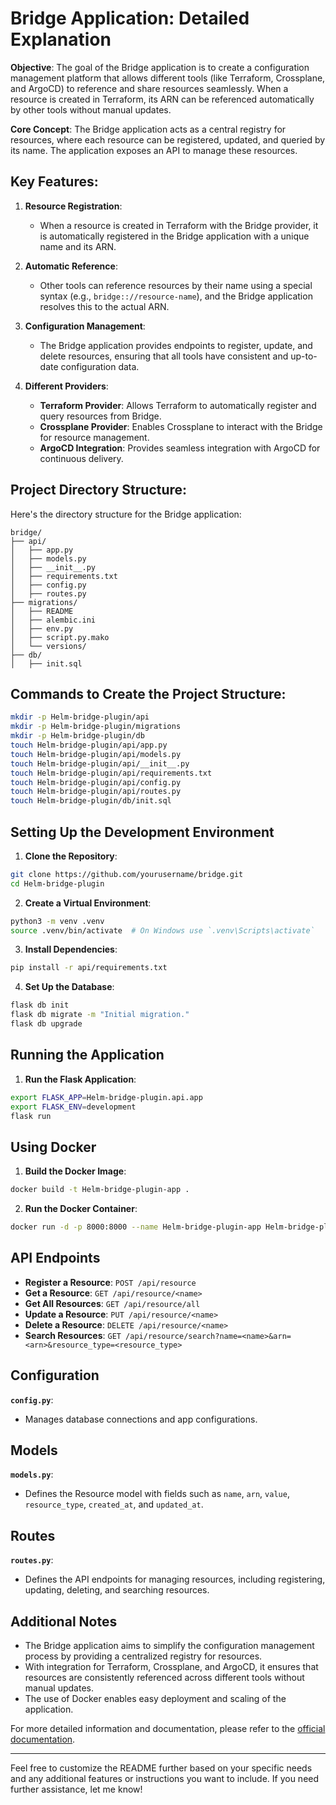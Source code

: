 # Bridge Application: Detailed Explanation

**Objective**:
The goal of the Bridge application is to create a configuration management platform that allows different tools (like Terraform, Crossplane, and ArgoCD) to reference and share resources seamlessly. When a resource is created in Terraform, its ARN can be referenced automatically by other tools without manual updates.

**Core Concept**:
The Bridge application acts as a central registry for resources, where each resource can be registered, updated, and queried by its name. The application exposes an API to manage these resources.

## Key Features:

1. **Resource Registration**:
   - When a resource is created in Terraform with the Bridge provider, it is automatically registered in the Bridge application with a unique name and its ARN.

2. **Automatic Reference**:
   - Other tools can reference resources by their name using a special syntax (e.g., `bridge:://resource-name`), and the Bridge application resolves this to the actual ARN.

3. **Configuration Management**:
   - The Bridge application provides endpoints to register, update, and delete resources, ensuring that all tools have consistent and up-to-date configuration data.

4. **Different Providers**:
   - **Terraform Provider**: Allows Terraform to automatically register and query resources from Bridge.
   - **Crossplane Provider**: Enables Crossplane to interact with the Bridge for resource management.
   - **ArgoCD Integration**: Provides seamless integration with ArgoCD for continuous delivery.

## Project Directory Structure:

Here's the directory structure for the Bridge application:

```plaintext
bridge/
├── api/
│   ├── app.py
│   ├── models.py
│   ├── __init__.py
│   ├── requirements.txt
│   ├── config.py
│   ├── routes.py
├── migrations/
│   ├── README
│   ├── alembic.ini
│   ├── env.py
│   ├── script.py.mako
│   └── versions/
├── db/
│   ├── init.sql
```

## Commands to Create the Project Structure:

```bash
mkdir -p Helm-bridge-plugin/api
mkdir -p Helm-bridge-plugin/migrations
mkdir -p Helm-bridge-plugin/db
touch Helm-bridge-plugin/api/app.py
touch Helm-bridge-plugin/api/models.py
touch Helm-bridge-plugin/api/__init__.py
touch Helm-bridge-plugin/api/requirements.txt
touch Helm-bridge-plugin/api/config.py
touch Helm-bridge-plugin/api/routes.py
touch Helm-bridge-plugin/db/init.sql
```

## Setting Up the Development Environment

1. **Clone the Repository**:

```bash
git clone https://github.com/yourusername/bridge.git
cd Helm-bridge-plugin
```

2. **Create a Virtual Environment**:

```bash
python3 -m venv .venv
source .venv/bin/activate  # On Windows use `.venv\Scripts\activate`
```

3. **Install Dependencies**:

```bash
pip install -r api/requirements.txt
```

4. **Set Up the Database**:

```bash
flask db init
flask db migrate -m "Initial migration."
flask db upgrade
```

## Running the Application

1. **Run the Flask Application**:

```bash
export FLASK_APP=Helm-bridge-plugin.api.app
export FLASK_ENV=development
flask run
```

## Using Docker

1. **Build the Docker Image**:

```bash
docker build -t Helm-bridge-plugin-app .
```

2. **Run the Docker Container**:

```bash
docker run -d -p 8000:8000 --name Helm-bridge-plugin-app Helm-bridge-plugin-app
```

## API Endpoints

- **Register a Resource**: `POST /api/resource`
- **Get a Resource**: `GET /api/resource/<name>`
- **Get All Resources**: `GET /api/resource/all`
- **Update a Resource**: `PUT /api/resource/<name>`
- **Delete a Resource**: `DELETE /api/resource/<name>`
- **Search Resources**: `GET /api/resource/search?name=<name>&arn=<arn>&resource_type=<resource_type>`

## Configuration

**`config.py`**:

- Manages database connections and app configurations.

## Models

**`models.py`**:

- Defines the Resource model with fields such as `name`, `arn`, `value`, `resource_type`, `created_at`, and `updated_at`.

## Routes

**`routes.py`**:

- Defines the API endpoints for managing resources, including registering, updating, deleting, and searching resources.

## Additional Notes

- The Bridge application aims to simplify the configuration management process by providing a centralized registry for resources.
- With integration for Terraform, Crossplane, and ArgoCD, it ensures that resources are consistently referenced across different tools without manual updates.
- The use of Docker enables easy deployment and scaling of the application.

For more detailed information and documentation, please refer to the [official documentation](https://github.com/yourusername/bridge/wiki).

---

Feel free to customize the README further based on your specific needs and any additional features or instructions you want to include. If you need further assistance, let me know!